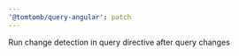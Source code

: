 ```yaml
---
'@tomtomb/query-angular': patch
---
```


Run change detection in query directive after query changes
